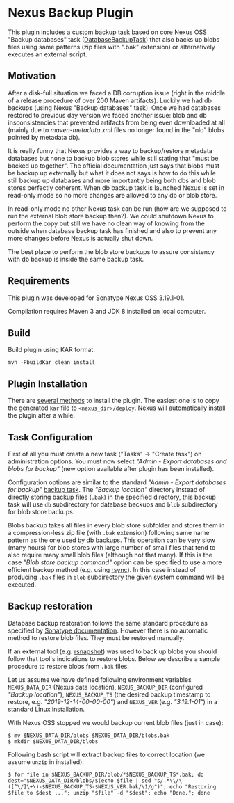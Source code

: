 # Nexus Backup Plugin

This plugin includes a custom backup task based on core Nexus OSS "Backup databases" task ([DatabaseBackupTask](https://github.com/sonatype/nexus-public/blob/master/components/nexus-core/src/main/java/org/sonatype/nexus/internal/backup/DatabaseBackupTask.java)) that also backs up blobs files using same patterns (zip files with ".bak" extension) or alternatively executes an external script.

## Motivation

After a disk-full situation we faced a DB corruption issue (right in the middle of a release procedure of over 200 Maven artifacts). Luckily we had db backups (using Nexus "Backup databases" task). Once we had databases restored to previous day version we faced another issue: blob and db insconsistencies that prevented artifacts from being even downloaded at all (mainly due to _maven-metadata.xml_ files no longer found in the "old" blobs pointed by metadata db). 

It is really funny that Nexus provides a way to backup/restore metadata databases but none to backup blob stores while still stating that "must be backed up together". The official documentation just says that blobs must be backup up externally but what it does not says is how to do this while still backup up databases and more importantly being both dbs and blob stores perfectly coherent. When db backup task is launched Nexus is set in read-only mode so no more changes are allowed to any db or blob store. 

In read-only mode no other Nexus task can be run (how are we supposed to run the external blob store backup then?). We could shutdown Nexus to perform the copy but still we have no clean way of knowing from the outside when database backup task has finished and also to prevent any more changes before Nexus is actually shut down.

The best place to perform the blob store backups to assure consistency with db backup is inside the same backup task.       

## Requirements

This plugin was developed for Sonatype Nexus OSS 3.19.1-01. 

Compilation requires Maven 3 and JDK 8 installed on local computer.

## Build 

Build plugin using KAR format:

```
mvn -PbuildKar clean install
```

## Plugin Installation

There are [several methods](https://sonatype-nexus-community.github.io/nexus-development-guides/plugin-install.html) to install the plugin. The easiest one is to copy the generated `kar` file to `<nexus_dir>/deploy`. Nexus will automatically install the plugin after a while. 

## Task Configuration

First of all you must create a new task ("Tasks" -> "Create task") on administration options. You must now select _"Admin - Export databases and blobs for backup"_ (new option available after plugin has been installed). 

Configuration options are similar to the standard _"Admin - Export databases for backup"_ [backup task](https://help.sonatype.com/repomanager3/backup-and-restore/configure-and-run-the-backup-task). The _"Backup location"_ directory instead of directly storing backup files (`.bak`) in the specified directory, this backup task will use `db` subdirectory for database backups and `blob` subdirectory for blob store backups.

Blobs backup takes all files in every blob store subfolder and stores them in a compression-less zip file (with `.bak` extension) following same name pattern as the one used by db backups. This operation can be very slow (many hours) for blob stores with large number of small files that tend to also require many small blob files (although not that many). If this is the case _"Blob store backup command"_ option can be specified to use a more efficient backup method (e.g. using [rsync](https://rsync.samba.org/)). In this case instead of producing `.bak` files in `blob` subdirectory the given system command will be executed.       

## Backup restoration

Database backup restoration follows the same standard procedure as specified by [Sonatype documentation](https://help.sonatype.com/repomanager3/backup-and-restore/restore-exported-databases). However there is no automatic method to restore blob files. They must be restored manually. 

If an external tool (e.g. [rsnapshot](https://rsnapshot.org/)) was used to back up blobs you should follow that tool's indications to restore blobs. Below we describe a sample procedure to restore blobs from `.bak` files.   

Let us assume we have defined following environment variables `NEXUS_DATA_DIR` (Nexus data location), `NEXUS_BACKUP_DIR` (configured  _"Backup location"_), `NEXUS_BACKUP_TS` (the desired backup timestamp to restore, e.g. _"2019-12-14-00-00-00"_) and `NEXUS_VER` (e.g. _"3.19.1-01"_)  in a standard Linux installation.

With Nexus OSS stopped we would backup current blob files (just in case):
```
$ mv $NEXUS_DATA_DIR/blobs $NEXUS_DATA_DIR/blobs.bak
$ mkdir $NEXUS_DATA_DIR/blobs 
```

Following bash script will extract backup files to correct location (we assume `unzip` in installed):

```
$ for file in $NEXUS_BACKUP_DIR/blob/*$NEXUS_BACKUP_TS*.bak; do dest="$NEXUS_DATA_DIR/blobs/$(echo $file | sed "s/.*\\/\([^\/]\+\)-$NEXUS_BACKUP_TS-$NEXUS_VER.bak/\1/g")"; echo "Restoring $file to $dest ..."; unzip "$file" -d "$dest"; echo "Done."; done
```
